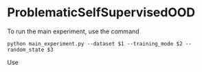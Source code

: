 # ProblematicSelfSupervisedOOD

To run the main experiment, use the command 

```python main_experiment.py --dataset $1 --training_mode $2 --random_state $3```

Use 